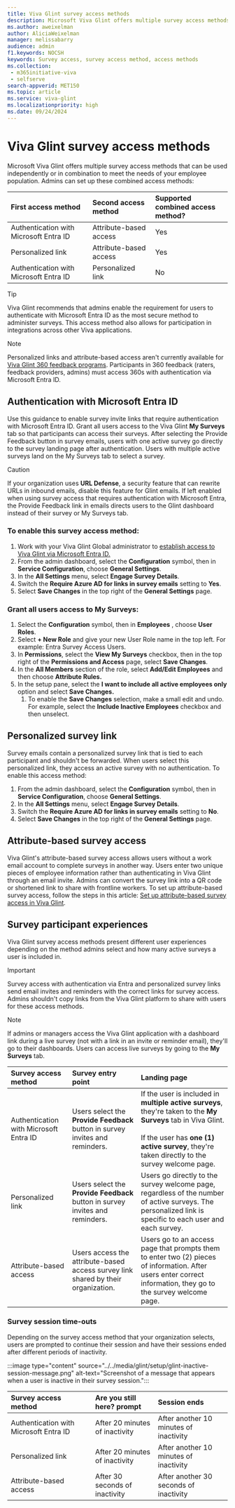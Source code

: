 ```yaml
---
title: Viva Glint survey access methods
description: Microsoft Viva Glint offers multiple survey access methods that can be used independently or in combination to meet the needs of your employee population. 
ms.author: aweixelman
author: AliciaWeixelman
manager: melissabarry
audience: admin
f1.keywords: NOCSH
keywords: Survey access, survey access method, access methods
ms.collection: 
 - m365initiative-viva
 - selfserve
search-appverid: MET150
ms.topic: article
ms.service: viva-glint
ms.localizationpriority: high
ms.date: 09/24/2024
---
```


# Viva Glint survey access methods

Microsoft Viva Glint offers multiple survey access methods that can be used independently or in combination to meet the needs of your employee population. Admins can set up these combined access methods:

|First access method   |Second access method   |Supported combined access method?|
|:----------|:-----------|:------------|
|Authentication with Microsoft Entra ID     |Attribute-based access      |Yes       |
|Personalized link |Attribute-based access    |Yes |
|Authentication with Microsoft Entra ID |Personalized link  |No|

> [!TIP] 
> Viva Glint recommends that admins enable the requirement for users to authenticate with Microsoft Entra ID as the most secure method to administer surveys. This access method also allows for participation in integrations across other Viva applications.

> [!NOTE] 
> Personalized links and attribute-based access aren't currently available for [Viva Glint 360 feedback programs](360-overview.md). Participants in 360 feedback (raters, feedback providers, admins) must access 360s with authentication via Microsoft Entra ID. 

## Authentication with Microsoft Entra ID

Use this guidance to enable survey invite links that require authentication with Microsoft Entra ID. Grant all users access to the Viva Glint **My Surveys** tab so that participants can access their surveys. After selecting the Provide Feedback button in survey emails, users with one active survey go directly to the survey landing page after authentication. Users with multiple active surveys land on the My Surveys tab to select a survey.

> [!CAUTION] 
> If your organization uses **URL Defense**, a security feature that can rewrite URLs in inbound emails, disable this feature for Glint emails. If left enabled when using survey access that requires authentication with Microsoft Entra, the Provide Feedback link in emails directs users to the Glint dashboard instead of their survey or My Surveys tab.

### To enable this survey access method:

1. Work with your Viva Glint Global administrator to [establish access to Viva Glint via Microsoft Entra ID.](https://go.microsoft.com/fwlink/?linkid=2238425)
1. From the admin dashboard, select the **Configuration** symbol, then in **Service Configuration**, choose **General Settings**.
3. In the **All Settings** menu, select **Engage Survey Details**.
4. Switch the **Require Azure AD for links in survey emails** setting to **Yes**.
5. Select **Save Changes** in the top right of the **General Settings** page.

### Grant all users access to My Surveys:

1. Select the **Configuration** symbol, then in **Employees** , choose **User Roles**.
2. Select **+ New Role** and give your new User Role name in the top left. For example: Entra Survey Access Users.
3. In **Permissions**, select the **View My Surveys** checkbox, then in the top right of the **Permissions and Access** page, select **Save Changes**.
4. In the **All Members** section of the role, select **Add/Edit Employees** and then choose **Attribute Rules.**
5. In the setup pane, select the **I want to include all active employees only** option and select **Save Changes.**
   1. To enable the **Save Changes** selection, make a small edit and undo. For example, select the **Include Inactive Employees** checkbox and then unselect.

## Personalized survey link

Survey emails contain a personalized survey link that is tied to each participant and shouldn't be forwarded. When users select this personalized link, they access an active survey with no authentication. To enable this access method:

1. From the admin dashboard, select the **Configuration** symbol, then in **Service Configuration**, choose **General Settings**.
3. In the **All Settings** menu, select **Engage Survey Details**.
4. Switch the **Require Azure AD for links in survey emails** setting to **No**.
5. Select **Save Changes** in the top right of the **General Settings** page.

## Attribute-based survey access

Viva Glint's attribute-based survey access allows users without a work email account to complete surveys in another way. Users enter two unique pieces of employee information rather than authenticating in Viva Glint through an email invite. Admins can convert the survey link into a QR code or shortened link to share with frontline workers. To set up attribute-based survey access, follow the steps in this article: [Set up attribute-based survey access in Viva Glint](https://go.microsoft.com/fwlink/?linkid=2230745).

## Survey participant experiences

Viva Glint survey access methods present different user experiences depending on the method admins select and how many active surveys a user is included in. 

> [!IMPORTANT] 
> Survey access with authentication via Entra and personalized survey links send email invites and reminders with the correct links for survey access. Admins shouldn't copy links from the Viva Glint platform to share with users for these access methods.

> [!NOTE] 
> If admins or managers access the Viva Glint application with a dashboard link during a live survey (not with a link in an invite or reminder email), they'll go to their dashboards. Users can access live surveys by going to the **My Surveys** tab.

|Survey access method   |Survey entry point   |Landing page|
|:----------|:-----------|:------------|
|Authentication with Microsoft Entra ID     |Users select the **Provide Feedback** button in survey invites and reminders.      |If the user is included in **multiple active surveys**, they're taken to the **My Surveys** tab in Viva Glint.<br><br>If the user has **one (1) active survey**, they're taken directly to the survey welcome page.       |
|Personalized link |Users select the **Provide Feedback** button in survey invites and reminders.    |Users go directly to the survey welcome page, regardless of the number of active surveys. The personalized link is specific to each user and each survey. |
|Attribute-based access |Users access the attribute-based access survey link shared by their organization.  |Users go to an access page that prompts them to enter two (2) pieces of information. After users enter correct information, they go to the survey welcome page.|

### Survey session time-outs

Depending on the survey access method that your organization selects, users are prompted to continue their session and have their sessions ended after different periods of inactivity. 

:::image type="content" source="../../media/glint/setup/glint-inactive-session-message.png" alt-text="Screenshot of a message that appears when a user is inactive in their survey session.":::

|Survey access method   |Are you still here? prompt   |Session ends|
|:----------|:-----------|:------------|
|Authentication with Microsoft Entra ID     |After 20 minutes of inactivity       |After another 10 minutes of inactivity        |
|Personalized link |After 20 minutes of inactivity    |After another 10 minutes of inactivity |
|Attribute-based access |After 30 seconds of inactivity   |After another 30 seconds of inactivity|

